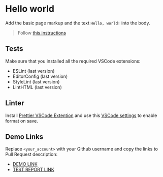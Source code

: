# Hello world

Add the basic page markup and the text `Hello, world!` into the body.

> Follow
> [this instructions](https://mate-academy.github.io/layout_task-guideline/#how-to-solve-the-layout-tasks-on-github)

## Tests

Make sure that you installed all the required VSCode extensions:

- ESLint (last version)
- EditorConfig (last version)
- StyleLint (last version)
- LintHTML (last version)

## Linter

Install
[Prettier VSCode Extention](https://marketplace.visualstudio.com/items?itemName=esbenp.prettier-vscode)
and use this
[VSCode settings](https://mate-academy.github.io/fe-program/tools/vscode/settings.json)
to enable format on save.

## Demo Links

Replace `<your_account>` with your Github username and copy the links to Pull
Request description:

- [DEMO LINK](https://maxf1996.github.io/layout_hello-world/)
- [TEST REPORT LINK](https://maxf1996.github.io/layout_hello-world/report/html_report/)
